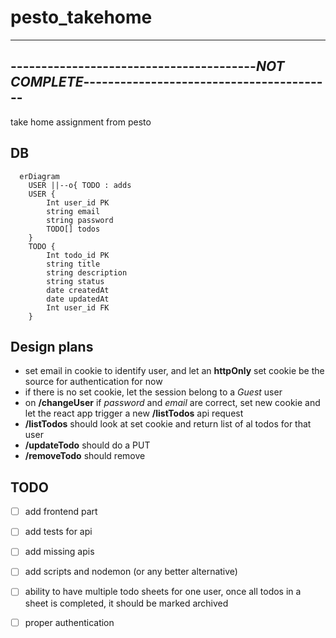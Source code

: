 # pesto_takehome
-----------------------------------------------------------------------------------------------
----------------------------------------*NOT COMPLETE*-----------------------------------------
-----------------------------------------------------------------------------------------------
take home assignment from pesto
## DB
```mermaid
  erDiagram
    USER ||--o{ TODO : adds
    USER {
        Int user_id PK
        string email
        string password
        TODO[] todos
    }
    TODO {
        Int todo_id PK
        string title
        string description
        string status
        date createdAt
        date updatedAt
        Int user_id FK
    }
```

## Design plans
- set email in cookie to identify user, and let an __httpOnly__ set cookie be the source for authentication for now 
- if there is no set cookie, let the session belong to a *Guest* user
- on __/changeUser__ if *password* and *email* are correct, set new cookie and let the react app trigger a new __/listTodos__ api request
- __/listTodos__ should look at set cookie and return list of al todos for that user
- __/updateTodo__ should do a PUT
- __/removeTodo__ should remove 

## TODO

- [ ] add frontend part
- [ ] add tests for api
- [ ] add missing apis
- [ ] add scripts and nodemon (or any better alternative)
- [ ] ability to have multiple todo sheets for one user, once all todos in a sheet is completed, it should be marked archived
- [ ] proper authentication


